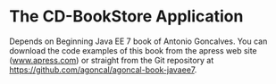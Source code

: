# The CD-BookStore Application

Depends on Beginning Java EE 7 book of Antonio Goncalves.
You can download the code examples of this book from the apress web site (www.apress.com) or straight from
the Git repository at https://github.com/agoncal/agoncal-book-javaee7.
